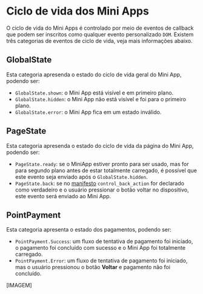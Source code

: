 # Ciclo de vida dos Mini Apps

O ciclo de vida do Mini Apps é controlado por meio de eventos de callback que podem ser inscritos como qualquer evento personalizado `DOM`. Existem três categorias de eventos de ciclo de vida, veja mais informações abaixo.

## GlobalState

Esta categoria apresenda o estado do ciclo de vida geral do Mini App, podendo ser:

* `GlobalState.shown`: o Mini App está visível e em primeiro plano.
* `GlobalState.hidden`: o Mini App não está visível e foi para o primeiro plano.
* `GlobalState.error`: o Mini App fica em um estado inválido.

## PageState

Esta categoria apresenda o estado do ciclo de vida da página do Mini App, podendo ser:

* `PageState.ready`: se o MiniApp estiver pronto para ser usado, mas for para segundo plano antes de estar totalmente carregado, é possível que este evento seja enviado após o `GlobalState.hidden`.
* `PageState.back`: se no [manifesto]() `control_back_action` for declarado como verdadeiro e o usuário pressionar o botão voltar no dispositivo, este evento será enviado ao Mini App.

## PointPayment

Esta categoria apresenta o estado dos pagamentos, podendo ser:

* `PointPayment.Success`: um fluxo de tentativa de pagamento foi iniciado, o pagamento foi concluído com sucesso e o Mini App foi totalmente carregado.
* `PointPayment.Error`: um fluxo de tentativa de pagamento foi iniciado, mas o usuário pressionou o botão **Voltar** e pagamento não foi concluído.

[IMAGEM]        